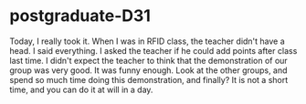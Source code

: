 # postgraduate-D31
Today, I really took it. When I was in RFID class, the teacher didn't have a head. I said everything. I asked the teacher if he could add points after class last time. I didn't expect the teacher to think that the demonstration of our group was very good. It was funny enough. Look at the other groups, and spend so much time doing this demonstration, and finally? It is not a short time, and you can do it at will in a day.
